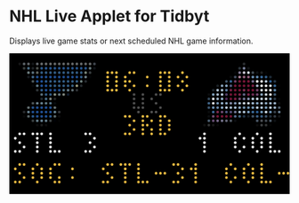 # NHL Live Applet for Tidbyt

Displays live game stats or next scheduled NHL game information.

![NHL Live Applet for Tidbyt](screenshot.png)